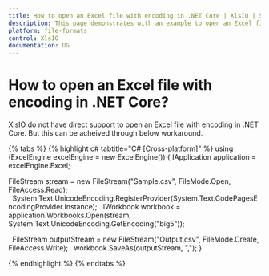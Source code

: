 ```yaml
---
title: How to open an Excel file with encoding in .NET Core | XlsIO | Syncfusion
description: This page demonstrates with an example to open an Excel file with encoding in .NET Core using Syncfusion .NET Excel library (XlsIO).
platform: file-formats
control: XlsIO
documentation: UG
---
```


# How to open an Excel file with encoding in .NET Core?

XlsIO do not have direct support to open an Excel file with encoding in .NET Core. But this can be acheived through below workaround.

{% tabs %}
{% highlight c# tabtitle="C# [Cross-platform]" %}
using (ExcelEngine excelEngine = new ExcelEngine())
{
  IApplication application = excelEngine.Excel;

  FileStream stream = new FileStream("Sample.csv", FileMode.Open, FileAccess.Read);
  System.Text.UnicodeEncoding.RegisterProvider(System.Text.CodePagesEncodingProvider.Instance);
  IWorkbook workbook = application.Workbooks.Open(stream, System.Text.UnicodeEncoding.GetEncoding("big5"));

  FileStream outputStream = new FileStream("Output.csv", FileMode.Create, FileAccess.Write);
  workbook.SaveAs(outputStream, ",");
}

{% endhighlight %}
{% endtabs %}
